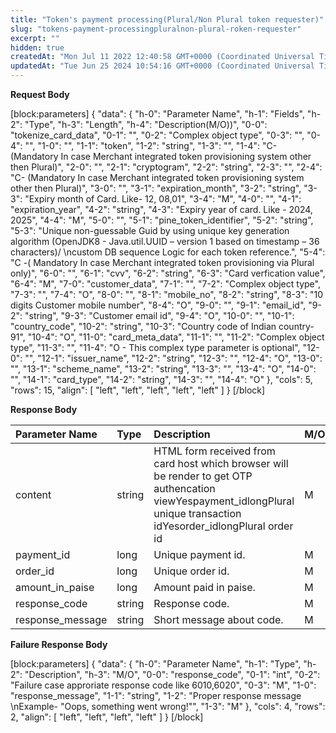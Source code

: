 ```yaml
---
title: "Token's payment processing(Plural/Non Plural token requester)"
slug: "tokens-payment-processingpluralnon-plural-roken-requester"
excerpt: ""
hidden: true
createdAt: "Mon Jul 11 2022 12:40:58 GMT+0000 (Coordinated Universal Time)"
updatedAt: "Tue Jun 25 2024 10:54:16 GMT+0000 (Coordinated Universal Time)"
---
```

**Request Body** 

[block:parameters]
{
  "data": {
    "h-0": "Parameter Name",
    "h-1": "Fields",
    "h-2": "Type",
    "h-3": "Length",
    "h-4": "Description(M/O))",
    "0-0": "tokenize_card_data",
    "0-1": "",
    "0-2": "Complex object type",
    "0-3": "",
    "0-4": "",
    "1-0": "",
    "1-1": "token",
    "1-2": "string",
    "1-3": "",
    "1-4": "C- (Mandatory In case Merchant integrated token provisioning system other then Plural)",
    "2-0": "",
    "2-1": "cryptogram",
    "2-2": "string",
    "2-3": "",
    "2-4": "C- (Mandatory In case Merchant integrated token provisioning system other then Plural)",
    "3-0": "",
    "3-1": "expiration_month",
    "3-2": "string",
    "3-3": "Expiry month of Card. Like- 12, 08,01",
    "3-4": "M",
    "4-0": "",
    "4-1": "expiration_year",
    "4-2": "string",
    "4-3": "Expiry year of card. Like - 2024, 2025",
    "4-4": "M",
    "5-0": "",
    "5-1": "pine_token_identifier",
    "5-2": "string",
    "5-3": "Unique non-guessable Guid by using unique key generation algorithm (OpenJDK8 - Java.util.UUID – version 1 based on timestamp – 36 characters)/  \ncustom DB sequence Logic for each token reference.",
    "5-4": "C -( Mandatory In case Merchant integrated token provisioning via Plural only)",
    "6-0": "",
    "6-1": "cvv",
    "6-2": "string",
    "6-3": "Card verfication value",
    "6-4": "M",
    "7-0": "customer_data",
    "7-1": "",
    "7-2": "Complex object type",
    "7-3": "",
    "7-4": "O",
    "8-0": "",
    "8-1": "mobile_no",
    "8-2": "string",
    "8-3": "10 digits Customer mobile number",
    "8-4": "O",
    "9-0": "",
    "9-1": "email_id",
    "9-2": "string",
    "9-3": "Customer email id",
    "9-4": "O",
    "10-0": "",
    "10-1": "country_code",
    "10-2": "string",
    "10-3": "Country code of Indian country- 91",
    "10-4": "O",
    "11-0": "card_meta_data",
    "11-1": "",
    "11-2": "Complex object type",
    "11-3": "",
    "11-4": "O - This complex type parameter is optional",
    "12-0": "",
    "12-1": "issuer_name",
    "12-2": "string",
    "12-3": "",
    "12-4": "O",
    "13-0": "",
    "13-1": "scheme_name",
    "13-2": "string",
    "13-3": "",
    "13-4": "O",
    "14-0": "",
    "14-1": "card_type",
    "14-2": "string",
    "14-3": "",
    "14-4": "O"
  },
  "cols": 5,
  "rows": 15,
  "align": [
    "left",
    "left",
    "left",
    "left",
    "left"
  ]
}
[/block]


**Response Body** 

| Parameter Name   | Type   | Description                                                                                                                                                             | M/O |
| :--------------- | :----- | :---------------------------------------------------------------------------------------------------------------------------------------------------------------------- | :-- |
| content          | string | HTML  form received from card host which browser will be render to get OTP authencation viewYespayment_idlongPlural unique transaction idYesorder_idlongPlural order id | M   |
| payment_id       | long   | Unique payment id.                                                                                                                                                      | M   |
| order_id         | long   | Unique order id.                                                                                                                                                        | M   |
| amount_in_paise  | long   | Amount paid in paise.                                                                                                                                                   | M   |
| response_code    | string | Response code.                                                                                                                                                          | M   |
| response_message | string | Short message about code.                                                                                                                                               | M   |

**Failure Response Body** 

[block:parameters]
{
  "data": {
    "h-0": "Parameter Name",
    "h-1": "Type",
    "h-2": "Description",
    "h-3": "M/O",
    "0-0": "response_code",
    "0-1": "int",
    "0-2": "Failure case approriate response code  like 6010,6020",
    "0-3": "M",
    "1-0": "response_message",
    "1-1": "string",
    "1-2": "Proper response message  \nExample- \"Oops, something went wrong!\"",
    "1-3": "M"
  },
  "cols": 4,
  "rows": 2,
  "align": [
    "left",
    "left",
    "left",
    "left"
  ]
}
[/block]
